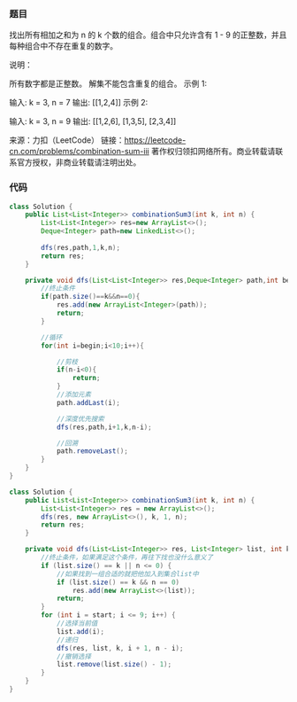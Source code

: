 ### 题目

找出所有相加之和为 n 的 k 个数的组合。组合中只允许含有 1 - 9 的正整数，并且每种组合中不存在重复的数字。

说明：

所有数字都是正整数。
解集不能包含重复的组合。 
示例 1:

输入: k = 3, n = 7
输出: [[1,2,4]]
示例 2:

输入: k = 3, n = 9
输出: [[1,2,6], [1,3,5], [2,3,4]]

来源：力扣（LeetCode）
链接：https://leetcode-cn.com/problems/combination-sum-iii
著作权归领扣网络所有。商业转载请联系官方授权，非商业转载请注明出处。



### 代码

```java
class Solution {
    public List<List<Integer>> combinationSum3(int k, int n) {
        List<List<Integer>> res=new ArrayList<>();
        Deque<Integer> path=new LinkedList<>();
        
        dfs(res,path,1,k,n);
        return res;
    }

    private void dfs(List<List<Integer>> res,Deque<Integer> path,int begin,int k,int n){
        //终止条件
        if(path.size()==k&&n==0){
            res.add(new ArrayList<Integer>(path));
            return;
        }

        //循环
        for(int i=begin;i<10;i++){

            //剪枝
            if(n-i<0){
                return;
            }
            //添加元素
            path.addLast(i);

            //深度优先搜索
            dfs(res,path,i+1,k,n-i);

            //回溯
            path.removeLast();
        }
    }
}
```



```java
class Solution {
    public List<List<Integer>> combinationSum3(int k, int n) {
        List<List<Integer>> res = new ArrayList<>();
        dfs(res, new ArrayList<>(), k, 1, n);
        return res;
    }

    private void dfs(List<List<Integer>> res, List<Integer> list, int k, int start, int n) {
        //终止条件，如果满足这个条件，再往下找也没什么意义了
        if (list.size() == k || n <= 0) {
            //如果找到一组合适的就把他加入到集合list中
            if (list.size() == k && n == 0)
                res.add(new ArrayList<>(list));
            return;
        }
        for (int i = start; i <= 9; i++) {
            //选择当前值
            list.add(i);
            //递归
            dfs(res, list, k, i + 1, n - i);
            //撤销选择
            list.remove(list.size() - 1);
        }
    }
}
```

